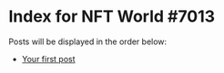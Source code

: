 # Index for NFT World #7013
Posts will be displayed in the order below:

- [Your first post](./001-first.md)

